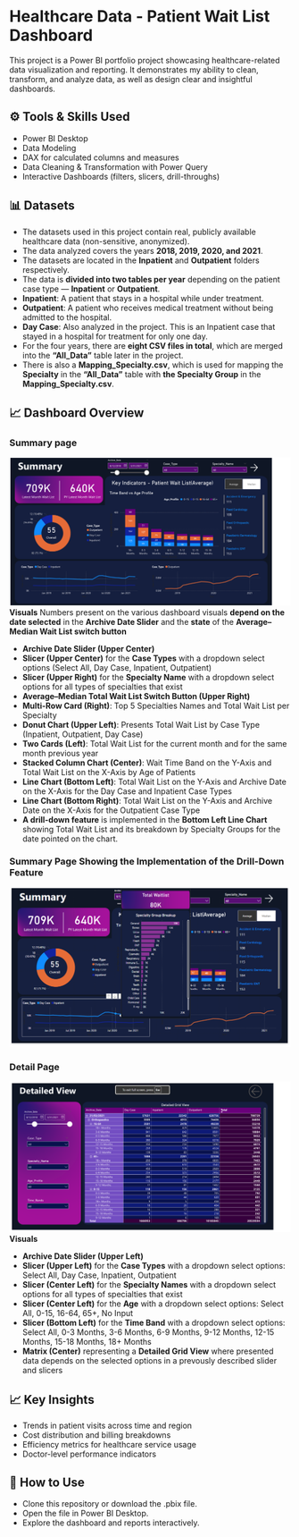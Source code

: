 # Healthcare Data - Patient Wait List Dashboard
This project is a Power BI portfolio project showcasing healthcare-related data visualization and reporting.
It demonstrates my ability to clean, transform, and analyze data, as well as design clear and insightful dashboards.

## ⚙️ Tools & Skills Used
- Power BI Desktop
- Data Modeling
- DAX for calculated columns and measures
- Data Cleaning & Transformation with Power Query
- Interactive Dashboards (filters, slicers, drill-throughs)

## 📊 Datasets
- The datasets used in this project contain real, publicly available healthcare data (non-sensitive, anonymized).
- The data analyzed covers the years **2018, 2019, 2020, and 2021**.
- The datasets are located in the **Inpatient** and **Outpatient** folders respectively.
- The data is **divided into two tables per year** depending on the patient case type — **Inpatient** or **Outpatient**.
- **Inpatient**: A patient that stays in a hospital while under treatment.
- **Outpatient**: A patient who receives medical treatment without being admitted to the hospital.
- **Day Case**: Also analyzed in the project. This is an Inpatient case that stayed in a hospital for treatment for only one day.
- For the four years, there are **eight CSV files in total**, which are merged into the **“All_Data”** table later in the project.
- There is also a **Mapping_Specialty.csv**, which is used for mapping the **Specialty** in the **“All_Data”** table with **the Specialty Group** in the **Mapping_Specialty.csv**.

## 📈 Dashboard Overview

### Summary page
![Summary](Summary.png)
**Visuals**
Numbers present on the various dashboard visuals **depend on the date selected** in the **Archive Date Slider** and the **state** of the **Average–Median Wait List switch button**
- **Archive Date Slider (Upper Center)**
- **Slicer (Upper Center)** for the **Case Types** with a dropdown select options (Select All, Day Case, Inpatient, Outpatient)
- **Slicer (Upper Right)** for the **Specialty Name** with a dropdown select options for all types of specialties that exist
- **Average–Median Total Wait List Switch Button (Upper Right)**
- **Multi-Row Card (Right)**: Top 5 Specialties Names and Total Wait List per Specialty
- **Donut Chart (Upper Left)**: Presents Total Wait List by Case Type (Inpatient, Outpatient, Day Case)
- **Two Cards (Left)**: Total Wait List for the current month and for the same month previous year
- **Stacked Column Chart (Center)**: Wait Time Band on the Y-Axis and Total Wait List on the X-Axis by Age of Patients
- **Line Chart (Bottom Left)**: Total Wait List on the Y-Axis and Archive Date on the X-Axis for the Day Case and Inpatient Case Types
- **Line Chart (Bottom Right)**: Total Wait List on the Y-Axis and Archive Date on the X-Axis for the Outpatient Case Type
- **A drill-down feature** is implemented in the **Bottom Left Line Chart** showing Total Wait List and its breakdown by Specialty Groups for the date pointed on the chart.
 
### Summary Page Showing the Implementation of the Drill-Down Feature
![SummaryDrillDown](SummaryDrillDown.png)

### Detail Page
![Detail](Detail.png)
**Visuals**
- **Archive Date Slider (Upper Left)**
- **Slicer (Upper Left)** for the **Case Types** with a dropdown select options: Select All, Day Case, Inpatient, Outpatient
- **Slicer (Center Left)** for the **Specialty Names** with a dropdown select options for all types of specialties that exist
- **Slicer (Center Left)** for the **Age** with a dropdown select options: Select All, 0-15, 16-64, 65+, No Input
- **Slicer (Bottom Left)** for the **Time Band** with a dropdown select options: Select All, 0-3 Months, 3-6 Months, 6-9 Months, 9-12 Months, 12-15 Months, 15-18 Months, 18+ Months
- **Matrix (Center)** representing a **Detailed Grid View** where presented data depends on the selected options in a prevously described slider and slicers

## 📈 Key Insights
- Trends in patient visits across time and region
- Cost distribution and billing breakdowns
- Efficiency metrics for healthcare service usage
- Doctor-level performance indicators

## 🚀 How to Use
- Clone this repository or download the .pbix file.
- Open the file in Power BI Desktop.
- Explore the dashboard and reports interactively.

